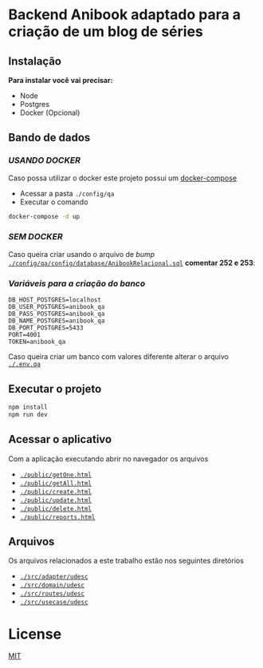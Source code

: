 # Backend Anibook adaptado para a criação de um blog de séries

## **Instalação**

**Para instalar você vai precisar:**

- Node
- Postgres
- Docker (Opcional)

## **Bando de dados**

### _USANDO DOCKER_

Caso possa utilizar o docker este projeto possui um [docker-compose](https://github.com/Bruce2107/anibook-backend/blob/udesc_bd_relacional/config/qa/docker-compose.yml)

- Acessar a pasta `./config/qa`
- Executar o comando

```sh
docker-compose -d up
```

### _SEM DOCKER_

Caso queira criar usando o arquivo de _bump_ [`./config/qa/config/database/AnibookRelacional.sql`](https://github.com/Bruce2107/anibook-backend/blob/udesc_bd_relacional/config/qa/config/database/AnibookRelacional.sql) **comentar 252 e 253**:

### _Variáveis para a criação do banco_

```
DB_HOST_POSTGRES=localhost
DB_USER_POSTGRES=anibook_qa
DB_PASS_POSTGRES=anibook_qa
DB_NAME_POSTGRES=anibook_qa
DB_PORT_POSTGRES=5433
PORT=4001
TOKEN=anibook_qa
```

Caso queira criar um banco com valores diferente alterar o arquivo [`./.env.qa`](https://github.com/Bruce2107/anibook-backend/tree/udesc_bd_relacional/.env.qa)

## Executar o projeto

```sh
npm install
npm run dev
```

## Acessar o aplicativo

Com a aplicação executando abrir no navegador os arquivos

- [`./public/getOne.html`](https://github.com/Bruce2107/anibook-backend/blob/udesc_bd_relacional/public/getOne.html)
- [`./public/getAll.html`](https://github.com/Bruce2107/anibook-backend/blob/udesc_bd_relacional/public/getAll.html)
- [`./public/create.html`](https://github.com/Bruce2107/anibook-backend/blob/udesc_bd_relacional/public/create.html)
- [`./public/update.html`](https://github.com/Bruce2107/anibook-backend/blob/udesc_bd_relacional/public/update.html)
- [`./public/delete.html`](https://github.com/Bruce2107/anibook-backend/blob/udesc_bd_relacional/public/delete.html)
- [`./public/reports.html`](https://github.com/Bruce2107/anibook-backend/blob/udesc_bd_relacional/public/reports.html)

## Arquivos

Os arquivos relacionados a este trabalho estão nos seguintes diretórios

- [`./src/adapter/udesc`](https://github.com/Bruce2107/anibook-backend/tree/udesc_bd_relacional/src/adapter/udesc)
- [`./src/domain/udesc`](https://github.com/Bruce2107/anibook-backend/tree/udesc_bd_relacional/src/domain/udesc)
- [`./src/routes/udesc`](https://github.com/Bruce2107/anibook-backend/tree/udesc_bd_relacional/src/routes/udesc)
- [`./src/usecase/udesc`](https://github.com/Bruce2107/anibook-backend/tree/udesc_bd_relacional/src/usecase/udesc)

# License

[MIT](https://github.com/Bruce2107/anibook-backend/blob/development/LICENSE)
